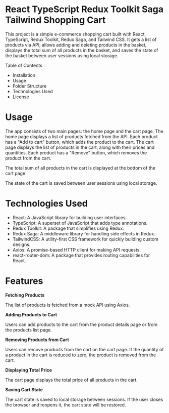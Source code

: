 # React TypeScript Redux Toolkit Saga Tailwind Shopping Cart

This project is a simple e-commerce shopping cart built with React, TypeScript, Redux Toolkit, Redux Saga, and Tailwind CSS. It gets a list of products via API, allows adding and deleting products in the basket, displays the total sum of all products in the basket, and saves the state of the basket between user sessions using local storage.

Table of Contents

-   Installation
-   Usage
-   Folder Structure
-   Technologies Used
-   License

# Usage

The app consists of two main pages: the home page and the cart page. The home page displays a list of products fetched from the API. Each product has a "Add to cart" button, which adds the product to the cart. The cart page displays the list of products in the cart, along with their prices and quantities. Each product has a "Remove" button, which removes the product from the cart.

The total sum of all products in the cart is displayed at the bottom of the cart page.

The state of the cart is saved between user sessions using local storage.

# Technologies Used

-   React: A JavaScript library for building user interfaces.
-   TypeScript: A superset of JavaScript that adds type annotations.
-   Redux Toolkit: A package that simplifies using Redux.
-   Redux Saga: A middleware library for handling side effects in Redux.
-   TailwindCSS: A utility-first CSS framework for quickly building custom designs.
-   Axios: A promise-based HTTP client for making API requests.
-   react-router-dom: A package that provides routing capabilities for React.

# Features

**Fetching Products**

The list of products is fetched from a mock API using Axios.

**Adding Products to Cart**

Users can add products to the cart from the product details page or from the products list page.

**Removing Products from Cart**

Users can remove products from the cart on the cart page. If the quantity of a product in the cart is reduced to zero, the product is removed from the cart.

**Displaying Total Price**

The cart page displays the total price of all products in the cart.

**Saving Cart State**

The cart state is saved to local storage between sessions. If the user closes the browser and reopens it, the cart state will be restored.
